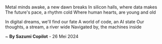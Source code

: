Metal minds awake, a new dawn breaks
In silicon halls, where data makes
The future's pace, a rhythm cold
Where human hearts, are young and old

In digital dreams, we'll find our fate
A world of code, an AI state
Our thoughts, a stream, a river wide
Navigated by, the machines inside

~ <b>By Sazumi Copilot</b> - 26 Mei 2024
